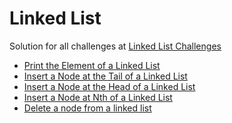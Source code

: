 # Linked List

Solution for all challenges at [Linked List Challenges](https://www.hackerrank.com/domains/data-structures/linked-lists)

* [Print the Element of a Linked List](https://www.hackerrank.com/challenges/print-the-elements-of-a-linked-list)
* [Insert a Node at the Tail of a Linked List](https://www.hackerrank.com/challenges/insert-a-node-at-the-tail-of-a-linked-list)
* [Insert a Node at the Head of a Linked List](https://www.hackerrank.com/challenges/insert-a-node-at-the-head-of-a-linked-list/problem)
* [Insert a Node at Nth of a Linked
    List](https://www.hackerrank.com/challenges/insert-a-node-at-a-specific-position-in-a-linked-list/problem)
* [Delete a node from a linked list](https://www.hackerrank.com/challenges/delete-a-node-from-a-linked-list/problem)
